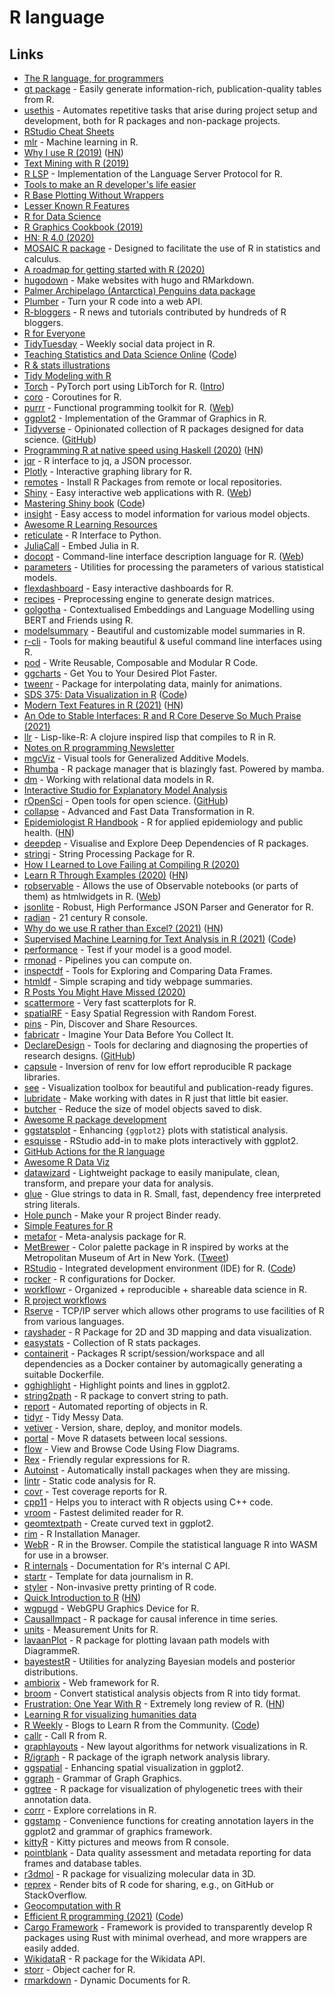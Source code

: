# R language

## Links

- [The R language, for programmers](https://www.johndcook.com/blog/r_language_for_programmers/)
- [gt package](https://github.com/rstudio/gt) - Easily generate information-rich, publication-quality tables from R.
- [usethis](https://github.com/r-lib/usethis) - Automates repetitive tasks that arise during project setup and development, both for R packages and non-package projects.
- [RStudio Cheat Sheets](https://github.com/rstudio/cheatsheets)
- [mlr](https://github.com/mlr-org/mlr) - Machine learning in R.
- [Why I use R (2019)](https://blog.shotwell.ca/posts/why_i_use_r/) ([HN](https://news.ycombinator.com/item?id=21965248))
- [Text Mining with R (2019)](https://www.tidytextmining.com/)
- [R LSP](https://github.com/REditorSupport/languageserver) - Implementation of the Language Server Protocol for R.
- [Tools to make an R developer's life easier](https://github.com/r-lib/devtools)
- [R Base Plotting Without Wrappers](http://karolis.koncevicius.lt/posts/r_base_plotting_without_wrappers/)
- [Lesser Known R Features](http://karolis.koncevicius.lt/posts/lesser_known_r_features/)
- [R for Data Science](https://r4ds.had.co.nz/)
- [R Graphics Cookbook (2019)](https://r-graphics.org/)
- [HN: R 4.0 (2020)](https://news.ycombinator.com/item?id=22966332)
- [MOSAIC R package](https://github.com/ProjectMOSAIC/mosaic) - Designed to facilitate the use of R in statistics and calculus.
- [A roadmap for getting started with R (2020)](https://oscarbaruffa.com/a-roadmap-for-getting-started-with-r/)
- [hugodown](https://github.com/r-lib/hugodown) - Make websites with hugo and RMarkdown.
- [Palmer Archipelago (Antarctica) Penguins data package](https://github.com/allisonhorst/penguins)
- [Plumber](https://github.com/rstudio/plumber) - Turn your R code into a web API.
- [R-bloggers](https://www.r-bloggers.com/) - R news and tutorials contributed by hundreds of R bloggers.
- [R for Everyone](https://www.jaredlander.com/r-for-everyone/)
- [TidyTuesday](https://github.com/rfordatascience/tidytuesday) - Weekly social data project in R.
- [Teaching Statistics and Data Science Online](https://mine-cetinkaya-rundel.github.io/teach-r-online/) ([Code](https://github.com/mine-cetinkaya-rundel/teach-r-online))
- [R & stats illustrations](https://github.com/allisonhorst/stats-illustrations)
- [Tidy Modeling with R](https://www.tmwr.org/)
- [Torch](https://github.com/mlverse/torch) - PyTorch port using LibTorch for R. ([Intro](https://blogs.rstudio.com/ai/posts/2020-09-29-introducing-torch-for-r/))
- [coro](https://github.com/r-lib/coro) - Coroutines for R.
- [purrr](https://github.com/tidyverse/purrr) - Functional programming toolkit for R. ([Web](https://purrr.tidyverse.org/))
- [ggplot2](https://github.com/tidyverse/ggplot2) - Implementation of the Grammar of Graphics in R.
- [Tidyverse](https://www.tidyverse.org/) - Opinionated collection of R packages designed for data science. ([GitHub](https://github.com/tidyverse))
- [Programming R at native speed using Haskell (2020)](https://www.tweag.io/blog/2015-09-08-programming-r-at-native-speed-in-haskell/) ([HN](https://news.ycombinator.com/item?id=24981356))
- [jqr](https://github.com/ropensci/jqr) - R interface to jq, a JSON processor.
- [Plotly](https://github.com/ropensci/plotly) - Interactive graphing library for R.
- [remotes](https://github.com/r-lib/remotes) - Install R Packages from remote or local repositories.
- [Shiny](https://github.com/rstudio/shiny) - Easy interactive web applications with R. ([Web](https://shiny.rstudio.com/))
- [Mastering Shiny book](https://mastering-shiny.org/) ([Code](https://github.com/hadley/mastering-shiny))
- [insight](https://github.com/easystats/insight) - Easy access to model information for various model objects.
- [Awesome R Learning Resources](https://github.com/iamericfletcher/awesome-r-learning-resources)
- [reticulate](https://github.com/rstudio/reticulate) - R Interface to Python.
- [JuliaCall](https://github.com/Non-Contradiction/JuliaCall) - Embed Julia in R.
- [docopt](https://github.com/docopt/docopt.R) - Command-line interface description language for R. ([Web](http://docopt.org/))
- [parameters](https://github.com/easystats/parameters) - Utilities for processing the parameters of various statistical models.
- [flexdashboard](https://github.com/rstudio/flexdashboard) - Easy interactive dashboards for R.
- [recipes](https://github.com/tidymodels/recipes) - Preprocessing engine to generate design matrices.
- [golgotha](https://github.com/bnosac/golgotha) - Contextualised Embeddings and Language Modelling using BERT and Friends using R.
- [modelsummary](https://github.com/vincentarelbundock/modelsummary) - Beautiful and customizable model summaries in R.
- [r-cli](https://github.com/r-lib/cli) - Tools for making beautiful & useful command line interfaces using R.
- [pod](https://github.com/klmr/pod) - Write Reusable, Composable and Modular R Code.
- [ggcharts](https://github.com/thomas-neitmann/ggcharts) - Get You to Your Desired Plot Faster.
- [tweenr](https://github.com/thomasp85/tweenr) - Package for interpolating data, mainly for animations.
- [SDS 375: Data Visualization in R](https://wilkelab.org/SDS375/syllabus.html) ([Code](https://github.com/wilkelab/SDS375))
- [Modern Text Features in R (2021)](https://www.tidyverse.org/blog/2021/02/modern-text-features/) ([HN](https://news.ycombinator.com/item?id=26357955))
- [An Ode to Stable Interfaces: R and R Core Deserve So Much Praise (2021)](https://dirk.eddelbuettel.com/blog/2021/03/20/)
- [llr](https://github.com/dirkschumacher/llr) - Lisp-like-R: A clojure inspired lisp that compiles to R in R.
- [Notes on R programming Newsletter](https://buttondown.email/rcode)
- [mgcViz](https://github.com/mfasiolo/mgcViz) - Visual tools for Generalized Additive Models.
- [Rhumba](https://github.com/mamba-org/rhumba) - R package manager that is blazingly fast. Powered by mamba.
- [dm](https://github.com/krlmlr/dm) - Working with relational data models in R.
- [Interactive Studio for Explanatory Model Analysis](https://github.com/ModelOriented/modelStudio)
- [rOpenSci](https://ropensci.org/) - Open tools for open science. ([GitHub](https://github.com/ropensci))
- [collapse](https://github.com/SebKrantz/collapse) - Advanced and Fast Data Transformation in R.
- [Epidemiologist R Handbook](https://epirhandbook.com/) - R for applied epidemiology and public health. ([HN](https://news.ycombinator.com/item?id=27106489))
- [deepdep](https://github.com/DominikRafacz/deepdep) - Visualise and Explore Deep Dependencies of R packages.
- [stringi](https://github.com/gagolews/stringi) - String Processing Package for R.
- [How I Learned to Love Failing at Compiling R (2020)](https://www.youtube.com/watch?v=VdD0nHbcyk4)
- [Learn R Through Examples (2020)](https://gexijin.github.io/learnR/index.html) ([HN](https://news.ycombinator.com/item?id=27404103))
- [robservable](https://github.com/juba/robservable) - Allows the use of Observable notebooks (or parts of them) as htmlwidgets in R. ([Web](https://juba.github.io/robservable/))
- [jsonlite](https://github.com/jeroen/jsonlite) - Robust, High Performance JSON Parser and Generator for R.
- [radian](https://github.com/randy3k/radian) - 21 century R console.
- [Why do we use R rather than Excel? (2021)](https://shkspr.mobi/blog/2021/07/why-do-we-use-r-rather-than-excel/) ([HN](https://news.ycombinator.com/item?id=27800291))
- [Supervised Machine Learning for Text Analysis in R (2021)](https://smltar.com/) ([Code](https://github.com/EmilHvitfeldt/smltar))
- [performance](https://github.com/easystats/performance) - Test if your model is a good model.
- [rmonad](https://github.com/arendsee/rmonad) - Pipelines you can compute on.
- [inspectdf](https://github.com/alastairrushworth/inspectdf) - Tools for Exploring and Comparing Data Frames.
- [htmldf](https://github.com/alastairrushworth/htmldf) - Simple scraping and tidy webpage summaries.
- [R Posts You Might Have Missed (2020)](https://alastairrushworth.github.io/R-Posts-You-Might-Have-Missed!/)
- [scattermore](https://github.com/exaexa/scattermore) - Very fast scatterplots for R.
- [spatialRF](https://github.com/BlasBenito/spatialRF) - Easy Spatial Regression with Random Forest.
- [pins](https://github.com/rstudio/pins) - Pin, Discover and Share Resources.
- [fabricatr](https://github.com/DeclareDesign/fabricatr) - Imagine Your Data Before You Collect It.
- [DeclareDesign](https://github.com/DeclareDesign) - Tools for declaring and diagnosing the properties of research designs. ([GitHub](https://github.com/DeclareDesign))
- [capsule](https://github.com/MilesMcBain/capsule) - Inversion of renv for low effort reproducible R package libraries.
- [see](https://github.com/easystats/see) - Visualization toolbox for beautiful and publication-ready figures.
- [lubridate](https://github.com/tidyverse/lubridate) - Make working with dates in R just that little bit easier.
- [butcher](https://github.com/tidymodels/butcher) - Reduce the size of model objects saved to disk.
- [Awesome R package development](https://github.com/IndrajeetPatil/awesome-r-pkgtools)
- [ggstatsplot](https://github.com/IndrajeetPatil/ggstatsplot) - Enhancing `{ggplot2}` plots with statistical analysis.
- [esquisse](https://github.com/dreamRs/esquisse) - RStudio add-in to make plots interactively with ggplot2.
- [GitHub Actions for the R language](https://github.com/r-lib/actions)
- [Awesome R Data Viz](https://github.com/krzjoa/awesome-r-dataviz)
- [datawizard](https://github.com/easystats/datawizard) - Lightweight package to easily manipulate, clean, transform, and prepare your data for analysis.
- [glue](https://github.com/tidyverse/glue) - Glue strings to data in R. Small, fast, dependency free interpreted string literals.
- [Hole punch](https://github.com/karthik/holepunch) - Make your R project Binder ready.
- [Simple Features for R](https://github.com/r-spatial/sf)
- [metafor](https://github.com/wviechtb/metafor) - Meta-analysis package for R.
- [MetBrewer](https://github.com/BlakeRMills/MetBrewer) - Color palette package in R inspired by works at the Metropolitan Museum of Art in New York. ([Tweet](https://twitter.com/BlakeRobMills/status/1469749740871077893))
- [RStudio](https://www.rstudio.com/products/rstudio/) - Integrated development environment (IDE) for R. ([Code](https://github.com/rstudio/rstudio))
- [rocker](https://github.com/rocker-org/rocker) - R configurations for Docker.
- [workflowr](https://github.com/jdblischak/workflowr) - Organized + reproducible + shareable data science in R.
- [R project workflows](https://github.com/jdblischak/r-project-workflows)
- [Rserve](http://www.rforge.net/Rserve/) - TCP/IP server which allows other programs to use facilities of R from various languages.
- [rayshader](https://github.com/tylermorganwall/rayshader) - R Package for 2D and 3D mapping and data visualization.
- [easystats](https://github.com/easystats/easystats) - Collection of R stats packages.
- [containerit](https://github.com/o2r-project/containerit) - Packages R script/session/workspace and all dependencies as a Docker container by automagically generating a suitable Dockerfile.
- [gghighlight](https://github.com/yutannihilation/gghighlight) - Highlight points and lines in ggplot2.
- [string2path](https://github.com/yutannihilation/string2path) - R package to convert string to path.
- [report](https://github.com/easystats/report) - Automated reporting of objects in R.
- [tidyr](https://github.com/tidyverse/tidyr) - Tidy Messy Data.
- [vetiver](https://github.com/tidymodels/vetiver) - Version, share, deploy, and monitor models.
- [portal](https://github.com/MilesMcBain/portal) - Move R datasets between local sessions.
- [flow](https://github.com/moodymudskipper/flow) - View and Browse Code Using Flow Diagrams.
- [Rex](https://github.com/kevinushey/rex) - Friendly regular expressions for R.
- [Autoinst](https://github.com/jimhester/autoinst) - Automatically install packages when they are missing.
- [lintr](https://github.com/r-lib/lintr) - Static code analysis for R.
- [covr](https://github.com/r-lib/covr) - Test coverage reports for R.
- [cpp11](https://github.com/r-lib/cpp11) - Helps you to interact with R objects using C++ code.
- [vroom](https://github.com/r-lib/vroom) - Fastest delimited reader for R.
- [geomtextpath](https://github.com/AllanCameron/geomtextpath) - Create curved text in ggplot2.
- [rim](https://github.com/gaborcsardi/rim) - R Installation Manager.
- [WebR](https://github.com/georgestagg/webR) - R in the Browser. Compile the statistical language R into WASM for use in a browser.
- [R internals](https://github.com/hadley/r-internals) - Documentation for R's internal C API.
- [startr](https://github.com/globeandmail/startr) - Template for data journalism in R.
- [styler](https://github.com/r-lib/styler) - Non-invasive pretty printing of R code.
- [Quick Introduction to R](https://github.com/karoliskoncevicius/tutorial_r_introduction) ([HN](https://news.ycombinator.com/item?id=30230846))
- [wgpugd](https://github.com/yutannihilation/wgpugd) - WebGPU Graphics Device for R.
- [CausalImpact](https://github.com/google/CausalImpact) - R package for causal inference in time series.
- [units](https://github.com/r-quantities/units) - Measurement Units for R.
- [lavaanPlot](https://github.com/alishinski/lavaanPlot) - R package for plotting lavaan path models with DiagrammeR.
- [bayestestR](https://github.com/easystats/bayestestR) - Utilities for analyzing Bayesian models and posterior distributions.
- [ambiorix](https://github.com/devOpifex/ambiorix) - Web framework for R.
- [broom](https://github.com/tidymodels/broom) - Convert statistical analysis objects from R into tidy format.
- [Frustration: One Year With R](https://github.com/ReeceGoding/Frustration-One-Year-With-R) - Extremely long review of R. ([HN](https://news.ycombinator.com/item?id=30764505))
- [Learning R for visualizing humanities data](https://jilltxt.net/?p=5111)
- [R Weekly](https://rweekly.org/) - Blogs to Learn R from the Community. ([Code](https://github.com/rweekly/rweekly.org))
- [callr](https://github.com/r-lib/callr) - Call R from R.
- [graphlayouts](https://github.com/schochastics/graphlayouts) - New layout algorithms for network visualizations in R.
- [R/igraph](https://github.com/igraph/rigraph) - R package of the igraph network analysis library.
- [ggspatial](https://github.com/paleolimbot/ggspatial) - Enhancing spatial visualization in ggplot2.
- [ggraph](https://github.com/thomasp85/ggraph) - Grammar of Graph Graphics.
- [ggtree](https://github.com/YuLab-SMU/ggtree) - R package for visualization of phylogenetic trees with their annotation data.
- [corrr](https://github.com/tidymodels/corrr) - Explore correlations in R.
- [ggstamp](https://github.com/EvaMaeRey/ggstamp) - Convenience functions for creating annotation layers in the ggplot2 and grammar of graphics framework.
- [kittyR](https://github.com/IndrajeetPatil/kittyR) - Kitty pictures and meows from R console.
- [pointblank](https://github.com/rich-iannone/pointblank) - Data quality assessment and metadata reporting for data frames and database tables.
- [r3dmol](https://github.com/swsoyee/r3dmol) - R package for visualizing molecular data in 3D.
- [reprex](https://github.com/tidyverse/reprex) - Render bits of R code for sharing, e.g., on GitHub or StackOverflow.
- [Geocomputation with R](https://github.com/Robinlovelace/geocompr)
- [Efficient R programming (2021)](https://csgillespie.github.io/efficientR/) ([Code](https://github.com/csgillespie/efficientR))
- [Cargo Framework](https://github.com/dbdahl/cargo-framework) - Framework is provided to transparently develop R packages using Rust with minimal overhead, and more wrappers are easily added.
- [WikidataR](https://github.com/TS404/WikidataR) - R package for the Wikidata API.
- [storr](https://github.com/richfitz/storr) - Object cacher for R.
- [rmarkdown](https://github.com/rstudio/rmarkdown) - Dynamic Documents for R.